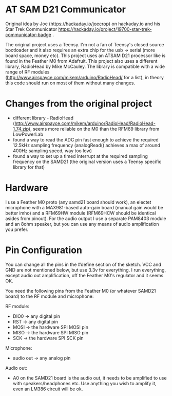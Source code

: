 # AT SAM D21 Communicator

Original idea by Joe (https://hackaday.io/joecrop) on hackaday.io and his Star Trek Communicator https://hackaday.io/project/19700-star-trek-communicator-badge .

The original project uses a Teensy. I'm not a fan of Teensy's closed source bootloader and it also requires an extra chip for the usb -> serial (more board space, money etc). 
This project uses an ATSAM D21 processor like is found in the Feather M0 from Adafruit. This project also uses a different library, RadioHead by Mike McCauley. The library is compatible with a wide range of RF modules (http://www.airspayce.com/mikem/arduino/RadioHead/ for a list), in theory this code should run on most of them without many changes.

# Changes from the original project
- different library - RadioHead (http://www.airspayce.com/mikem/arduino/RadioHead/RadioHead-1.74.zip), seems more reliable on the M0 than the RFM69 library from LowPowerLab
- found a way to read the ADC pin fast enough to achieve the required 12.5kHz sampling frequency (analogRead() achieves a max of around 400Hz sampling speed, way too low)
- found a way to set up a timed interrupt at the required sampling frequency on the SAMD21 (the original version uses a Teensy specific library for that)

# Hardware
I use a Feather M0 proto (any samd21 board should work), an electet microphone with a MAX981-based auto-gain board (manual gain would be better imho) and a RFM69HW module (RFM69HCW should be identical asides from pinout). For the audio output I use a separate PAM8403 module and an 8ohm speaker, but you can use any means of audio amplification you prefer.

# Pin Configuration
You can change all the pins in the #define section of the sketch. VCC and GND are not mentioned below, but use 3.3v for everything. I run everything, except audio out amplification, off the Feather M0's regulator and it seems OK.

You need the following pins from the Feather M0 (or whatever SAMD21 board) to the RF module and microphone:

RF module:
- DIO0 -> any digital pin
- RST -> any digital pin 
- MOSI -> the hardware SPI MOSI pin 
- MISO -> the hardware SPI MISO pin 
- SCK -> the hardware SPI SCK pin 

Microphone:
- audio out -> any analog pin

Audio out:
- A0 on the SAMD21 board is the audio out, it needs to be amplified to use with speakers/headphones etc. Use anything you wish to amplify it, even an LM386 circuit will be ok.
